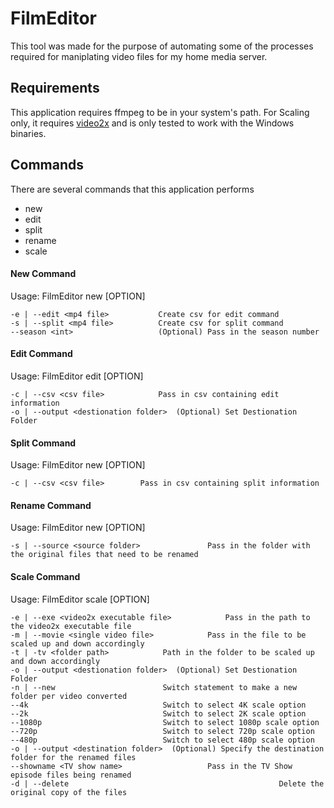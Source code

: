 # FilmEditor

This tool was made for the purpose of automating some of the processes required for maniplating video files for my home media server.

## Requirements

This application requires ffmpeg to be in your system's path.  For Scaling only, it requires [video2x](https://github.com/k4yt3x/video2x) and is only tested to work with the Windows binaries.

## Commands

There are several commands that this application performs

* new
* edit
* split
* rename
* scale

#### New Command

Usage:  FilmEditor new [OPTION]

    -e | --edit <mp4 file>           Create csv for edit command
    -s | --split <mp4 file>          Create csv for split command
    --season <int>                   (Optional) Pass in the season number

#### Edit Command

Usage:  FilmEditor edit [OPTION]

    -c | --csv <csv file>            Pass in csv containing edit information
	-o | --output <destionation folder>  (Optional) Set Destionation Folder

#### Split Command

Usage:  FilmEditor new [OPTION]

    -c | --csv <csv file>        Pass in csv containing split information

#### Rename Command

Usage:  FilmEditor new [OPTION]

    -s | --source <source folder>               Pass in the folder with the original files that need to be renamed

#### Scale Command

Usage:  FilmEditor scale [OPTION]

    -e | --exe <video2x executable file>            Pass in the path to the video2x executable file
    -m | --movie <single video file>            Pass in the file to be scaled up and down accordingly
    -t | -tv <folder path>            Path in the folder to be scaled up and down accordingly
    -o | --output <destionation folder>  (Optional) Set Destionation Folder
    -n | --new                        Switch statement to make a new folder per video converted
    --4k                              Switch to select 4K scale option
	--2k                              Switch to select 2K scale option
    --1080p                           Switch to select 1080p scale option
    --720p                            Switch to select 720p scale option
    --480p                            Switch to select 480p scale option
	-o | --output <destination folder>  (Optional) Specify the destination folder for the renamed files
    --showname <TV show name>                   Pass in the TV Show episode files being renamed
	-d | --delete                                               Delete the original copy of the files




